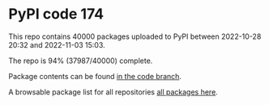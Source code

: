 # PyPI code 174

This repo contains 40000 packages uploaded to PyPI between 
2022-10-28 20:32 and 2022-11-03 15:03.

The repo is 94% (37987/40000) complete.

Package contents can be found [in the code branch](https://github.com/pypi-data/pypi-mirror-174/tree/code/packages).

A browsable package list for all repositories [all packages here](https://pypi-data.github.io/website/repositories/pypi-mirror-174).


